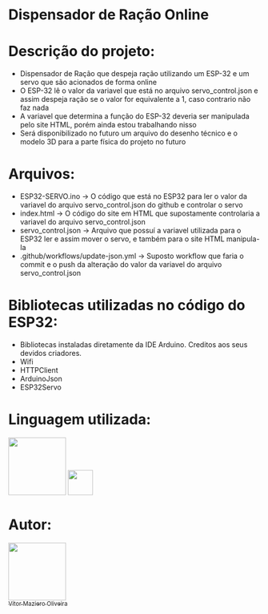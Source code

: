 # Dispensador de Ração Online
# Descrição do projeto:
-  Dispensador de Ração que despeja ração utilizando um ESP-32 e um servo que são acionados de forma online
-  O ESP-32 lê o valor da variavel que está no arquivo servo_control.json e assim despeja ração se o valor for equivalente a 1, caso contrario não faz nada
-  A variavel que determina a função do ESP-32 deveria ser manipulada pelo site HTML, porém ainda estou trabalhando nisso
-  Será disponibilizado no futuro um arquivo do desenho técnico e o modelo 3D para a parte física do projeto no futuro

# Arquivos:
- ESP32-SERVO.ino -> O código que está no ESP32 para ler o valor da variavel do arquivo servo_control.json do github e controlar o servo
- index.html -> O código do site em HTML que supostamente controlaria a variavel do arquivo servo_control.json
- servo_control.json -> Arquivo que possuí a variavel utilizada para o ESP32 ler e assim mover o servo, e também para o site HTML manipula-la
- .github/workflows/update-json.yml -> Suposto workflow que faria o commit e o push da alteração do valor da variavel do arquivo servo_control.json

# Bibliotecas utilizadas no código do ESP32:
- Bibliotecas instaladas diretamente da IDE Arduino. Creditos aos seus devidos criadores.
- Wifi
- HTTPClient
- ArduinoJson
- ESP32Servo

# Linguagem utilizada:
<img src="https://cdn.jsdelivr.net/gh/devicons/devicon@latest/icons/arduino/arduino-original.svg" width="115" height="115"/> <img src="https://cdn.jsdelivr.net/gh/devicons/devicon@latest/icons/html5/html5-original.svg" width="50" height="50"/>

# Autor:

[<img loading="lazy" src="https://avatars.githubusercontent.com/u/110566021?v=4" width=115><br><sub>Vítor Maziero Oliveira</sub>](https://github.com/vitor-m-o)
